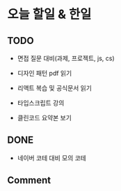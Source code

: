 # 오늘 할일 & 한일

## TODO

- 면접 질문 대비(과제, 프로젝트, js, cs)

- 디자인 패턴 pdf 읽기

- 리액트 복습 및 공식문서 읽기

- 타입스크립트 강의

- 클린코드 요약본 보기

## DONE

- 네이버 코테 대비 모의 코테

## Comment
